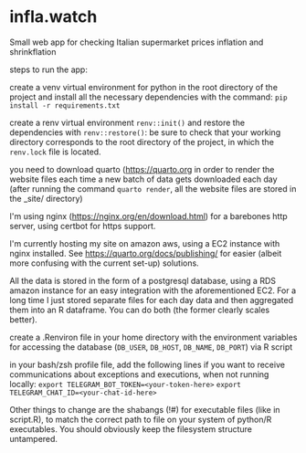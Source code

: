 # infla.watch
Small web app for checking Italian supermarket prices inflation and shrinkflation

steps to run the app:

create a venv virtual environment for python in the root directory of the project 
and install all the necessary dependencies with the command:
`pip install -r requirements.txt`

create a renv virtual environment `renv::init()` and restore the dependencies with
`renv::restore()`: be sure to check that your working directory corresponds to the
root directory of the project, in which the `renv.lock` file is located.

you need to download quarto (<https://quarto.org> in order to render the website 
files each time a new batch of data gets downloaded each day (after running the 
command `quarto render`, all the website files are stored in the _site/ directory)

I'm using nginx (<https://nginx.org/en/download.html>) for a barebones http server,
using certbot for https support.

I'm currently hosting my site on amazon aws, using a EC2 instance with nginx
installed. See <https://quarto.org/docs/publishing/> for easier (albeit more 
confusing with the current set-up) solutions.

All the data is stored in the form of a postgresql database, using a RDS
amazon instance for an easy integration with the aforementioned EC2. For a long 
time I just stored separate files for each day data and then aggregated them into
an R dataframe. You can do both (the former clearly scales better).

create a .Renviron file in your home directory with the environment variables for
accessing the database (`DB_USER`, `DB_HOST`, `DB_NAME`, `DB_PORT`) via R script

in your bash/zsh profile file, add the following lines if you want to receive 
communications about exceptions and executions, when not running locally:
`export TELEGRAM_BOT_TOKEN=<your-token-here>`
`export TELEGRAM_CHAT_ID=<your-chat-id-here>`

Other things to change are the shabangs (!#) for executable files (like in 
script.R), to match the correct path to file on your system of python/R executables. 
You should obviously keep the filesystem structure untampered.
 
